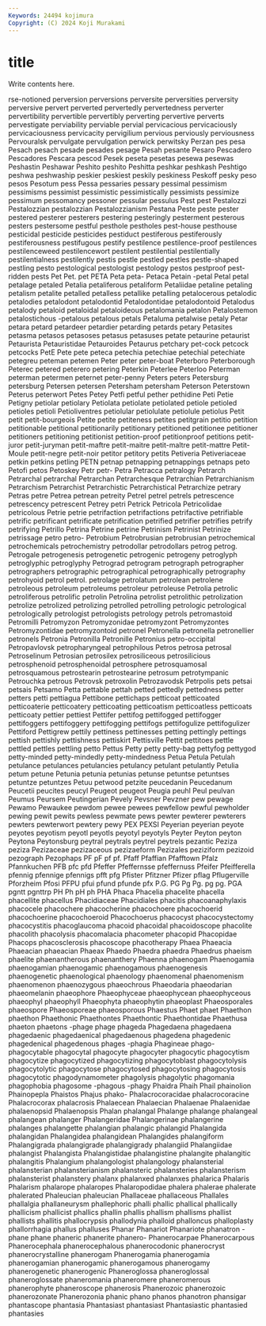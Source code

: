 ```yaml
---
Keywords: 24494 kojimura
Copyright: (C) 2024 Koji Murakami
---
```


# title

Write contents here.



rse-notioned perversion
perversions perversite perversities perversity perversive pervert perverted pervertedly pervertedness perverter
pervertibility pervertible pervertibly perverting pervertive perverts pervestigate perviability perviable pervial
pervicacious pervicaciously pervicaciousness pervicacity pervigilium pervious perviously perviousness Pervouralsk pervulgate
pervulgation perwick perwitsky Perzan pes pesa Pesach pesach pesade pesades
pesage Pesah pesante Pesaro Pescadero Pescadores Pescara pescod Pesek peseta
pesetas pesewa pesewas Peshastin Peshawar Peshito peshito Peshitta peshkar peshkash
Peshtigo peshwa peshwaship peskier peskiest peskily peskiness Peskoff pesky peso
pesos Pesotum pess Pessa pessaries pessary pessimal pessimism pessimisms pessimist
pessimistic pessimistically pessimists pessimize pessimum pessomancy pessoner pessular pessulus Pest
pest Pestalozzi Pestalozzian pestalozzian Pestalozzianism Pestana Peste peste pester pestered
pesterer pesterers pestering pesteringly pesterment pesterous pesters pestersome pestful pesthole
pestholes pest-house pesthouse pesticidal pesticide pesticides pestiduct pestiferous pestiferously pestiferousness
pestifugous pestify pestilence pestilence-proof pestilences pestilenceweed pestilencewort pestilent pestilential pestilentially
pestilentialness pestilently pestis pestle pestled pestles pestle-shaped pestling pesto pestological
pestologist pestology pestos pestproof pest-ridden pests Pet Pet. pet PETA
Peta peta- Petaca Petain -petal Petal petal petalage petaled Petalia
petaliferous petaliform Petaliidae petaline petaling petalism petalite petalled petalless petallike
petalling petalocerous petalodic petalodies petalodont petalodontid Petalodontidae petalodontoid Petalodus petalody
petaloid petaloidal petaloideous petalomania petalon Petalostemon petalostichous -petalous petalous petals
Petaluma petalwise petaly Petar petara petard petardeer petardier petarding petards
petary Petasites petasma petasos petasoses petasus petasuses petate petaurine petaurist
Petaurista Petauristidae Petauroides Petaurus petchary pet-cock petcock petcocks PetE Pete
pete peteca petechia petechiae petechial petechiate petegreu peteman petemen Peter
peter peter-boat Peterboro Peterborough Peterec petered peterero petering Peterkin Peterlee
Peterloo Peterman peterman petermen peternet peter-penny Peters peters Petersburg petersburg
Petersen petersen Petersham petersham Peterson Peterstown Peterus peterwort Petes Petey
Petfi petful pether pethidine Peti Petie Petigny petiolar petiolary Petiolata
petiolate petiolated petiole petioled petioles petioli Petioliventres petiolular petiolulate petiolule
petiolus Petit petit petit-bourgeois Petite petite petiteness petites petitgrain petitio
petition petitionable petitional petitionarily petitionary petitioned petitionee petitioner petitioners petitioning
petitionist petition-proof petitionproof petitions petit-juror petit-juryman petit-maftre petit-maitre petit-maltre petit-mattre
Petit-Moule petit-negre petit-noir petitor petitory petits Petiveria Petiveriaceae petkin petkins
petling PETN petnap petnapping petnappings petnaps peto Petofi petos Petoskey
Petr petr- Petra Petracca petralogy Petrarch Petrarchal petrarchal Petrarchan Petrarchesque
Petrarchian Petrarchianism Petrarchism Petrarchist Petrarchistic Petrarchistical Petrarchize petrary Petras petre
Petrea petrean petreity Petrel petrel petrels petrescence petrescency petrescent Petrey
petri Petrick Petricola Petricolidae petricolous Petrie petrie petrifaction petrifactions petrifactive
petrifiable petrific petrificant petrificate petrification petrified petrifier petrifies petrify petrifying
Petrillo Petrina Petrine petrine Petrinism Petrinist Petrinize petrissage petro petro-
Petrobium Petrobrusian petrobrusian petrochemical petrochemicals petrochemistry petrodollar petrodollars petrog petrog.
Petrogale petrogenesis petrogenetic petrogenic petrogeny petroglyph petroglyphic petroglyphy Petrograd petrogram
petrograph petrographer petrographers petrographic petrographical petrographically petrography petrohyoid petrol petrol.
petrolage petrolatum petrolean petrolene petroleous petroleum petroleums petroleur petroleuse Petrolia
petrolic petroliferous petrolific petrolin Petrolina petrolist petrolithic petrolization petrolize petrolized
petrolizing petrolled petrolling petrologic petrological petrologically petrologist petrologists petrology petrols
petromastoid Petromilli Petromyzon Petromyzonidae petromyzont Petromyzontes Petromyzontidae petromyzontoid petronel Petronella
petronella petronellier petronels Petronia Petronilla Petronille Petronius petro-occipital Petropavlovsk petropharyngeal
petrophilous Petros petrosa petrosal Petroselinum Petrosian petrosilex petrosiliceous petrosilicious petrosphenoid
petrosphenoidal petrosphere petrosquamosal petrosquamous petrostearin petrostearine petrosum petrotympanic Petrouchka petrous
Petrovsk petroxolin Petrozavodsk Petrpolis pets petsai petsais Petsamo Petta pettable
pettah petted pettedly pettedness petter petters petti pettiagua Pettibone pettichaps
petticoat petticoated petticoaterie petticoatery petticoating petticoatism petticoatless petticoats petticoaty pettier
pettiest Pettifer pettifog pettifogged pettifogger pettifoggers pettifoggery pettifogging pettifogs pettifogulize
pettifogulizer Pettiford Pettigrew pettily pettiness pettinesses petting pettingly pettings pettish
pettishly pettishness pettiskirt Pettisville Pettit pettitoes pettle pettled pettles pettling
petto Pettus Petty petty petty-bag pettyfog pettygod petty-minded petty-mindedly petty-mindedness
Petua Petula Petulah petulance petulances petulancies petulancy petulant petulantly Petulia
petum petune Petunia petunia petunias petunse petuntse petuntses petuntze petuntzes
Petuu petwood petzite peucedanin Peucedanum Peucetii peucites peucyl Peugeot peugeot
Peugia peuhl Peul peulvan Peumus Peursem Peutingerian Pevely Pevsner Pevzner
pew pewage Pewamo Pewaukee pewdom pewee pewees pewfellow pewful pewholder
pewing pewit pewits pewless pewmate pews pewter pewterer pewterers pewters
pewterwort pewtery pewy PEX PEXSI Peyerian peyerian peyote peyotes peyotism
peyotl peyotls peyotyl peyotyls Peyter Peyton peyton Peytona Peytonsburg peytral
peytrals peytrel peytrels pezantic Peziza peziza Pezizaceae pezizaceous pezizaeform Pezizales
peziziform pezizoid pezograph Pezophaps PF pF pf pf. Pfaff Pfaffian
Pfafftown Pfalz Pfannkuchen PFB pfc pfd Pfeffer Pfeffernsse pfeffernuss Pfeifer
Pfeifferella pfennig pfennige pfennigs pfft pfg Pfister Pfitzner Pfizer pflag
Pflugerville Pforzheim Pfosi PFPU pfui pfund pfunde pfx P.G. PG
Pg Pg. pg pg. PGA pgntt pgnttrp PH Ph pH
ph PHA Phaca Phacelia phacelite phacella phacellite phacellus Phacidiaceae Phacidiales
phacitis phacoanaphylaxis phacocele phacochere phacocherine phacochoere phacochoerid phacochoerine phacochoeroid Phacochoerus
phacocyst phacocystectomy phacocystitis phacoglaucoma phacoid phacoidal phacoidoscope phacolite phacolith phacolysis
phacomalacia phacometer phacopid Phacopidae Phacops phacosclerosis phacoscope phacotherapy Phaea Phaeacia
Phaeacian phaeacian Phaeax Phaedo Phaedra phaedra Phaedrus phaeism phaelite phaenantherous
phaenanthery Phaenna phaenogam Phaenogamia phaenogamian phaenogamic phaenogamous phaenogenesis phaenogenetic phaenological
phaenology phaenomenal phaenomenism phaenomenon phaenozygous phaeochrous Phaeodaria phaeodarian phaeomelanin phaeophore
Phaeophyceae phaeophycean phaeophyceous phaeophyl phaeophyll Phaeophyta phaeophytin phaeoplast Phaeosporales phaeospore
Phaeosporeae phaeosporous Phaestus Phaet phaet Phaethon phaethon Phaethonic Phaethontes Phaethontic
Phaethontidae Phaethusa phaeton phaetons -phage phage phageda Phagedaena phagedaena phagedaenic
phagedaenical phagedaenous phagedena phagedenic phagedenical phagedenous phages -phagia Phagineae phago-
phagocytable phagocytal phagocyte phagocyter phagocytic phagocytism phagocytize phagocytized phagocytizing phagocytoblast
phagocytolysis phagocytolytic phagocytose phagocytosed phagocytosing phagocytosis phagocytotic phagodynamometer phagolysis phagolytic
phagomania phagophobia phagosome -phagous -phagy Phaidra Phaih Phail phainolion Phainopepla
Phaistos Phajus phako- Phalacrocoracidae phalacrocoracine Phalacrocorax phalacrosis Phalaecean Phalaecian Phalaenae
Phalaenidae phalaenopsid Phalaenopsis Phalan phalangal Phalange phalange phalangeal phalangean phalanger
Phalangeridae Phalangerinae phalangerine phalanges phalangette phalangian phalangic phalangid Phalangida phalangidan
Phalangidea phalangidean Phalangides phalangiform Phalangigrada phalangigrade phalangigrady phalangiid Phalangiidae phalangist
Phalangista Phalangistidae phalangistine phalangite phalangitic phalangitis Phalangium phalangologist phalangology phalansterial
phalansterian phalansterianism phalansteric phalansteries phalansterism phalansterist phalanstery phalanx phalanxed phalanxes
phalarica Phalaris Phalarism phalarope phalaropes Phalaropodidae phalera phalerae phalerate phalerated
Phaleucian phaleucian Phallaceae phallaceous Phallales phallalgia phallaneurysm phallephoric phalli phallic
phallical phallically phallicism phallicist phallics phallin phallis phallism phallisms phallist
phallists phallitis phallocrypsis phallodynia phalloid phalloncus phalloplasty phallorrhagia phallus phalluses
Phanar Phanariot Phanariote phanatron -phane phane phaneric phanerite phanero- Phanerocarpae
Phanerocarpous Phanerocephala phanerocephalous phanerocodonic phanerocryst phanerocrystalline phanerogam Phanerogamia phanerogamia phanerogamian
phanerogamic phanerogamous phanerogamy phanerogenetic phanerogenic Phaneroglossa phaneroglossal phaneroglossate phaneromania phaneromere
phaneromerous phanerophyte phaneroscope phanerosis Phanerozoic phanerozoic phanerozonate Phanerozonia phanic phano
phanos phanotron phansigar phantascope phantasia Phantasiast phantasiast Phantasiastic phantasied phantasies
